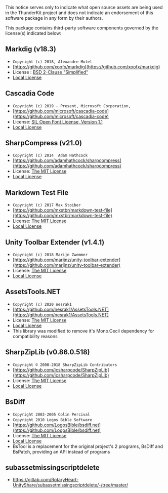 ﻿This notice serves only to indicate what open source assets are being used in the ThunderKit project and does not indicate an endorsement of this software package in any form by their authors.

This package contains third-party software components governed by the license(s) indicated below:

## Markdig (v18.3)

* `Copyright (c) 2018, Alexandre Mutel`
* [https://github.com/xoofx/markdig](https://github.com/xoofx/markdig)
* License : [BSD 2-Clause "Simplified"](https://github.com/xoofx/markdig/blob/master/license.txt)
* [Local License](assetlink://GUID/a3cea14f6fefce94082492a3e8df5358)

## Cascadia Code

* `Copyright (c) 2019 - Present, Microsoft Corporation,`
* [https://github.com/microsoft/cascadia-code](https://github.com/microsoft/cascadia-code)
* License:  [SIL Open Font License, Version 1.1](http://scripts.sil.org/OFL)
* [Local License](assetlink://GUID/85695bdaec736cc46b8c43c5373e2bb9)

## SharpCompress (v21.0)

* `Copyright (c) 2014  Adam Hathcock`
* [https://github.com/adamhathcock/sharpcompress](https://github.com/adamhathcock/sharpcompress)
* License:  [The MIT License](https://github.com/adamhathcock/sharpcompress/blob/master/LICENSE.txt)
* [Local License](assetlink://GUID/4b02e94a011feed41b58d7b116780ac0)

## Markdown Test File

* `Copyright (c) 2017 Max Stoiber`
* [https://github.com/mxstbr/markdown-test-file](https://github.com/mxstbr/markdown-test-file)
* License:  [The MIT License](https://github.com/mxstbr/markdown-test-file/blob/master/LICENSE)
* [Local License](assetlink://GUID/d2e46d9c9f4288b4e85e7ba448d018d6)

## Unity Toolbar Extender (v1.4.1)

* `Copyright (c) 2018 Marijn Zwemmer`
* [https://github.com/marijnz/unity-toolbar-extender](https://github.com/marijnz/unity-toolbar-extender)
* License:  [The MIT License](https://github.com/marijnz/unity-toolbar-extender/blob/master/LICENSE)
* [Local License](assetlink://GUID/47661bbef8f7c4848bc22482e40dbd26)

## AssetsTools.NET 

* `Copyright (c) 2020 nesrak1`
* [https://github.com/nesrak1/AssetsTools.NET](https://github.com/nesrak1/AssetsTools.NET)
* License:  [The MIT License](https://github.com/nesrak1/AssetsTools.NET/blob/master/LICENSE)
* [Local License](assetlink://GUID/8b84cdaefe6cec6489553433fa4cfcf6)
* This library was modified to remove it's Mono.Cecil dependency for compatibility reasons

## SharpZipLib (v0.86.0.518)

* `Copyright © 2000-2018 SharpZipLib Contributors`
* [https://github.com/icsharpcode/SharpZipLib](https://github.com/icsharpcode/SharpZipLib)
* License:  [The MIT License](https://github.com/icsharpcode/SharpZipLib/blob/master/LICENSE.txt)
* [Local License](assetlink://GUID/a0e10da440cac6b40885fcc09250261d)

## BsDiff

* `Copyright 2003-2005 Colin Percival`
* `Copyright 2010 Logos Bible Software`
* [https://github.com/LogosBible/bsdiff.net](https://github.com/LogosBible/bsdiff.net)
* License:  [The MIT License](https://raw.githubusercontent.com/LogosBible/bsdiff.net/master/ReadMe.txt)
* [Local License](assetlink://GUID/a497c35352fe7154dbee71f93bc5e633)
* BsTool is a replacement for the original project's 2 programs, BsDiff and BsPatch, providing an API instead of programs

## subassetmissingscriptdelete
* https://gitlab.com/RotaryHeart-UnityShare/subassetmissingscriptdelete/-/tree/master/
